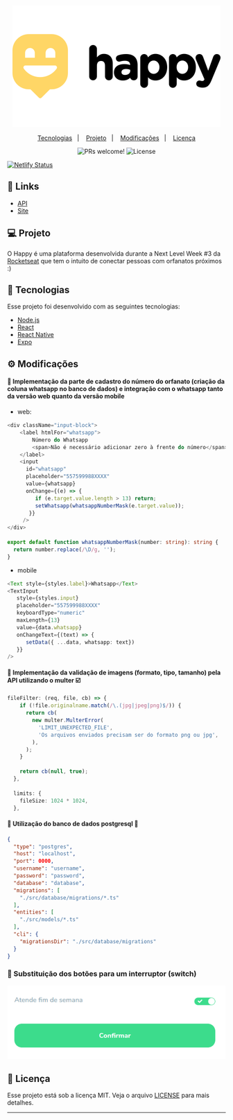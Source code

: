 <p align="center">
  <img alt="happy" title="happy" src="https://github.com/almerindopaixao/happy/blob/main/.github/logo.svg" />      
</p>

<p align="center">
  <a href="#-tecnologias">Tecnologias</a>&nbsp;&nbsp;&nbsp;|&nbsp;&nbsp;&nbsp;
  <a href="#-projeto">Projeto</a>&nbsp;&nbsp;&nbsp;|&nbsp;&nbsp;&nbsp;
  <a href="#gear-modificações">Modificações</a>&nbsp;&nbsp;&nbsp;|&nbsp;&nbsp;&nbsp;
  <a href="#memo-licença">Licença</a>
</p>

<p align="center">
 <img src="https://img.shields.io/static/v1?label=PRs&message=welcome&color=FFD666&labelColor=000000" alt="PRs welcome!" />
 <img alt="License" src="https://img.shields.io/static/v1?label=license&message=MIT&color=FFD666&labelColor=000000" />
</p>

[![Netlify Status](https://api.netlify.com/api/v1/badges/ff79c10a-ac78-41e8-8c31-1fab9e5f2618/deploy-status)](https://app.netlify.com/sites/happy-adocao/deploys)

## :link: Links
- [API](https://happy-apirest.herokuapp.com/orphanages)
- [Site](https://happy-adocao.netlify.app/)

## 💻 Projeto

O Happy é uma plataforma desenvolvida durante a Next Level Week #3 da [Rocketseat](https://github.com/rocketseat-education) que tem o intuito de conectar pessoas com orfanatos próximos :)


## 🚀 Tecnologias

Esse projeto foi desenvolvido com as seguintes tecnologias:

- [Node.js](https://nodejs.org/en/)
- [React](https://reactjs.org)
- [React Native](https://facebook.github.io/react-native/)
- [Expo](https://expo.io/)

## :gear: Modificações

#### :pushpin: Implementação da parte de cadastro do número do orfanato (criação da coluna whatsapp no banco de dados) e integração com o whatsapp tanto da versão web quanto da versão mobile
- web:

```typescript
<div className="input-block">
    <label htmlFor="whatsapp">
        Número do Whatsapp
        <span>Não é necessário adicionar zero à frente do número</span>
    </label>
    <input
      id="whatsapp"
      placeholder="557599988XXXX"
      value={whatsapp}
      onChange={(e) => {
         if (e.target.value.length > 13) return;
         setWhatsapp(whatsappNumberMask(e.target.value));
       }}
     />
</div>

export default function whatsappNumberMask(number: string): string {
  return number.replace(/\D/g, '');
}
```
- mobile

```typescript
<Text style={styles.label}>Whatsapp</Text>
<TextInput
   style={styles.input}
   placeholder="557599988XXXX"
   keyboardType="numeric"
   maxLength={13}
   value={data.whatsapp}
   onChangeText={(text) => {
      setData({ ...data, whatsapp: text})
   }}
/>
```
#### :pushpin: Implementação da validação de imagens (formato, tipo, tamanho) pela API utilizando o multer :ballot_box_with_check:
```typescript
fileFilter: (req, file, cb) => {
    if (!file.originalname.match(/\.(jpg|jpeg|png)$/)) {
      return cb(
        new multer.MulterError(
          'LIMIT_UNEXPECTED_FILE',
          'Os arquivos enviados precisam ser do formato png ou jpg',
        ),
      );
    }

    return cb(null, true);
  },

  limits: {
    fileSize: 1024 * 1024,
  },
  ```
#### :pushpin: Utilização do banco de dados postgresql :elephant:
```json
{
  "type": "postgres",
  "host": "localhost",
  "port": 0000,
  "username": "username",
  "password": "password",
  "database": "database",
  "migrations": [
    "./src/database/migrations/*.ts"
  ],
  "entities": [
    "./src/models/*.ts"
  ],
  "cli": {
    "migrationsDir": "./src/database/migrations"
  }
}
```
### :pushpin: Substituição dos botões para um interruptor (switch)

![Switch](https://github.com/almerindopaixao/happy/blob/main/.github/modificacaoSwitch.png)

## :memo: Licença

Esse projeto está sob a licença MIT. Veja o arquivo [LICENSE](https://github.com/almerindopaixao/happy/blob/main/LICENSE) para mais detalhes.

---
